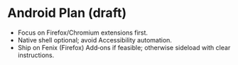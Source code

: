 <!-- status: stub; target: 150+ words -->

# Android Plan (draft)

- Focus on Firefox/Chromium extensions first.  
- Native shell optional; avoid Accessibility automation.  
- Ship on Fenix (Firefox) Add‑ons if feasible; otherwise sideload with clear instructions.

